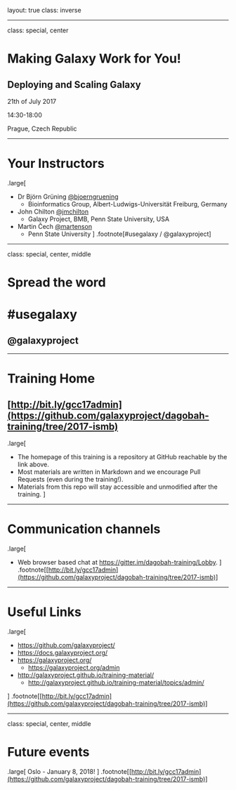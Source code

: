 layout: true
class: inverse

---
class: special, center

# Making Galaxy Work for You!

## Deploying and Scaling Galaxy

21th of July 2017

14:30-18:00

Prague, Czech Republic

---
# Your Instructors
.large[
- Dr Björn Grüning [@bjoerngruening](https://twitter.com/bjoerngruening)
  - Bioinformatics Group, Albert-Ludwigs-Universität Freiburg, Germany
- John Chilton [@jmchilton](https://twitter.com/jmchilton)
  - Galaxy Project, BMB, Penn State University, USA
- Martin Čech [@martenson](https://twitter.com/martenson)
  - Penn State University
]
.footnote[\#usegalaxy / @galaxyproject]

---
class: special, center, middle
# Spread the word

# \#usegalaxy
## @galaxyproject

---
# Training Home

## [http://bit.ly/gcc17admin](https://github.com/galaxyproject/dagobah-training/tree/2017-ismb)
.large[
* The homepage of this training is a repository at GitHub reachable by the link above.
* Most materials are written in Markdown and we encourage Pull Requests (even during the training!).
* Materials from this repo will stay accessible and unmodified after the training.
]

---
# Communication channels
.large[
* Web browser based chat at https://gitter.im/dagobah-training/Lobby.
]
.footnote[[http://bit.ly/gcc17admin](https://github.com/galaxyproject/dagobah-training/tree/2017-ismb)]

---
# Useful Links
.large[
- https://github.com/galaxyproject/
- https://docs.galaxyproject.org/
- https://galaxyproject.org/
  - https://galaxyproject.org/admin
- http://galaxyproject.github.io/training-material/
  - http://galaxyproject.github.io/training-material/topics/admin/

]
.footnote[[http://bit.ly/gcc17admin](https://github.com/galaxyproject/dagobah-training/tree/2017-ismb)]

---
class: special, center, middle
# Future events
.large[
Oslo - January 8, 2018!
]
.footnote[[http://bit.ly/gcc17admin](https://github.com/galaxyproject/dagobah-training/tree/2017-ismb)]
